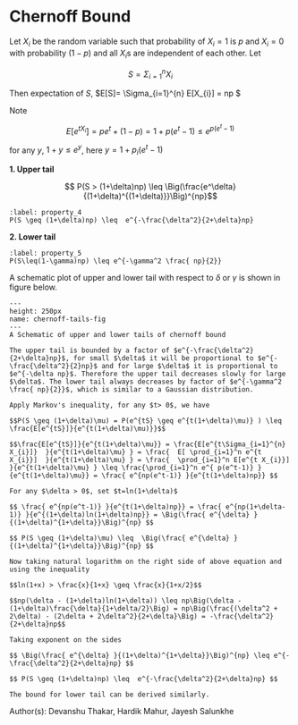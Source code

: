 # Chernoff Bound

Let $X_{i}$ be the random variable such that probability of $X_{i}=1$ is $p$ and $X_{i}=0$ with probability $(1-p)$ and all $X_{i}$s are independent of each other.
Let

$$S = \Sigma_{i=1}^{n} X_{i} $$

Then expectation of $S$,   $E[S]= \Sigma_{i=1}^{n} E[X_{i}] = np $

Note

$$E[e^{tX_{i}}] = pe^t + (1-p) = 1 + p(e^t-1) \leq e^{ p(e^t-1)}$$

for any $y$, $1+y \leq e^y$, here $y=1 + p_{i}(e^{t}-1)$

<b> 1. Upper tail </b>

$$ P(S > (1+\delta)np) \leq \Big(\frac{e^\delta}{(1+\delta)^{(1+\delta)}}\Big)^{np}$$

```{math}
:label: property_4
P(S \geq (1+\delta)np) \leq  e^{-\frac{\delta^2}{2+\delta}np}
```

<b>2. Lower tail </b>
```{math}
:label: property_5
P(S\leq(1-\gamma)np) \leq e^{-\gamma^2 \frac{ np}{2}}
```

A schematic plot of upper and lower tail with respect to $\delta$ or $\gamma$ is shown in figure below.

```{figure} ../assets/2022_01_14_chernoff_bound/chernoff_tails.png
---
height: 250px
name: chernoff-tails-fig
---
A Schematic of upper and lower tails of chernoff bound
```

```{note}
The upper tail is bounded by a factor of $e^{-\frac{\delta^2}{2+\delta}np}$, for small $\delta$ it will be proportional to $e^{-\frac{\delta^2}{2}np}$ and for large $\delta$ it is proportional to $e^{-\delta np}$. Therefore the upper tail decreases slowly for large $\delta$. The lower tail always decreases by factor of $e^{-\gamma^2 \frac{ np}{2}}$, which is similar to a Gaussian distribution.
```

````{prf:proof}
Apply Markov's inequality, for any $t> 0$, we have

$$P(S \geq (1+\delta)\mu) = P(e^{tS} \geq e^{t(1+\delta)\mu)} ) \leq \frac{E[e^{tS}]}{e^{t(1+\delta)\mu)}}$$

$$\frac{E[e^{tS}]}{e^{t(1+\delta)\mu}} = \frac{E[e^{t\Sigma_{i=1}^{n} X_{i}]}  }{e^{t(1+\delta)\mu} } = \frac{  E[ \prod_{i=1}^n e^{t X_{i}}]  }{e^{t(1+\delta)\mu} } = \frac{  \prod_{i=1}^n E[e^{t X_{i}}]  }{e^{t(1+\delta)\mu} } \leq \frac{\prod_{i=1}^n e^{ p(e^t-1)} }{e^{t(1+\delta)\mu}} = \frac{ e^{np(e^t-1)} }{e^{t(1+\delta)np}} $$

For any $\delta > 0$, set $t=ln(1+\delta)$

$$ \frac{ e^{np(e^t-1)} }{e^{t(1+\delta)np}} = \frac{ e^{np(1+\delta-1)} }{e^{(1+\delta)ln(1+\delta)np}} = \Big(\frac{ e^{\delta} }{(1+\delta)^{1+\delta}}\Big)^{np} $$

$$ P(S \geq (1+\delta)\mu) \leq  \Big(\frac{ e^{\delta} }{(1+\delta)^{1+\delta}}\Big)^{np} $$

Now taking natural logarithm on the right side of above equation and using the inequality

$$ln(1+x) > \frac{x}{1+x} \geq \frac{x}{1+x/2}$$

$$np(\delta - (1+\delta)ln(1+\delta)) \leq np\Big(\delta - (1+\delta)\frac{\delta}{1+\delta/2}\Big) = np\Big(\frac{(\delta^2 + 2\delta) - (2\delta + 2\delta^2}{2+\delta}\Big) = -\frac{\delta^2}{2+\delta}np$$

Taking exponent on the sides

$$ \Big(\frac{ e^{\delta} }{(1+\delta)^{1+\delta}}\Big)^{np} \leq e^{-\frac{\delta^2}{2+\delta}np} $$

$$ P(S \geq (1+\delta)np) \leq  e^{-\frac{\delta^2}{2+\delta}np} $$

The bound for lower tail can be derived similarly.
````

<footer>
Author(s): Devanshu Thakar, Hardik Mahur, Jayesh Salunkhe
</footer>
